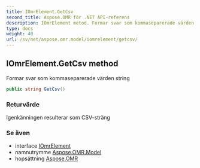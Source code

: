 ```yaml
---
title: IOmrElement.GetCsv
second_title: Aspose.OMR för .NET API-referens
description: IOmrElement metod. Formar svar som kommaseparerade värden string
type: docs
weight: 40
url: /sv/net/aspose.omr.model/iomrelement/getcsv/
---
```

## IOmrElement.GetCsv method

Formar svar som kommaseparerade värden string

```csharp
public string GetCsv()
```

### Returvärde

Igenkänningen resulterar som CSV-sträng

### Se även

* interface [IOmrElement](../)
* namnutrymme [Aspose.OMR.Model](../../iomrelement/)
* hopsättning [Aspose.OMR](../../../)



